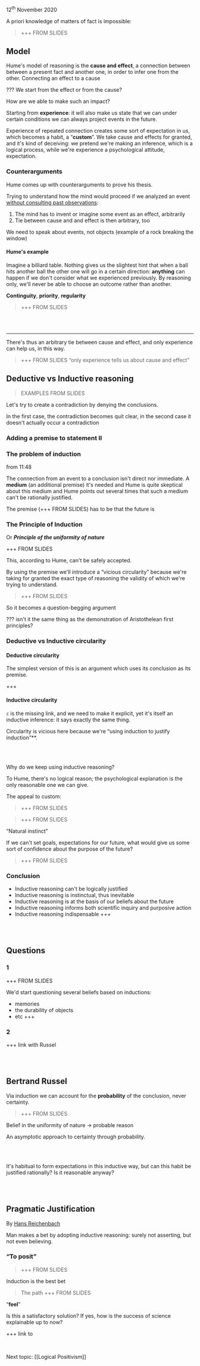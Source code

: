 <p class="date">12<sup>th</sup> November 2020</p>

A priori knowledge of matters of fact is impossible:

> +++ FROM SLIDES

## Model

Hume's model of reasoning is the **cause and effect**, a connection between between a present fact and another one, in order to infer one from the other. Connecting an effect to a cause

??? We start from the effect or from the cause?

How are we able to make such an impact?

Starting from **experience**: it will also make us state that we can under certain conditions we can always project events in the future.

Experience of repeated connection creates some sort of expectation in us, which becomes a habit, a “**custom**”. We take cause and effects for granted, and it's kind of deceiving: we pretend we're making an inference, which is a logical process, while we're experience a psychological attitude, expectation.

### Counterarguments

Hume comes up with counterarguments to prove his thesis.

Trying to understand how the mind would proceed if we analyzed an event <u>without consulting past observations</u>:

1. The mind has to invent or imagine some event as an effect, arbitrarily
2. Tie between cause and and effect is then arbitrary, too

We need to speak about events, not objects (example of a rock breaking the window)

#### Hume's example

Imagine a billiard table. Nothing gives us the slightest hint that when a ball hits another ball the other one will go in a certain direction: **anything** can happen if we don't consider what we experienced previously. By reasoning only, we'll never be able to choose an outcome rather than another.

**Continguity**, **priority**, **regularity**

> +++ FROM SLIDES

<br>
<br>

---

There's thus an arbitrary tie between cause and effect, and only experience can help us, in this way.

> +++ FROM SLIDES “only experience tells us about cause and effect”

## Deductive vs Inductive reasoning

> EXAMPLES FROM SLIDES

Let's try to create a contradiction by denying the conclusions.

In the first case, the contradiction becomes quit clear, in the second case it doesn't actually occur a contradiction

### Adding a premise to statement II
 
### The problem of induction

from 11:48

The connection from an event to a conclusion isn't direct nor immediate. A **medium** (an additional premise) it's needed and Hume is quite skeptical about this medium and Hume points out several times that such a medium can't be rationally justified.

The premise (+++ FROM SLIDES) has to be that the future is 

### The Principle of Induction

Or ***Principle of the uniformity of nature***

+++ FROM SLIDES

This, according to Hume, can't be safely accepted.

By using the premise we'll introduce a “vicious circularity” because we're taking for granted the exact type of reasoning the validity of which we're trying to understand.

> +++ FROM SLIDES

So it becomes a question-begging argument

??? isn't it the same thing as the demonstration of Aristothelean first principles?

### Deductive vs Inductive circularity

#### Deductive circularity

The simplest version of this is an argument which uses its conclusion as its premise.

+++

#### Inductive circularity

`c` is the missing link, and we need to make it explicit, yet it's itself an inductive inference: it says exactly the same thing.

Circularity is vicious here because we're <q cite="">using induction to justify induction</q>**.

<br>
<br>

Why do we keep using inductive reasoning?

To Hume, there's no logical reason; the psychological explanation is the only reasonable one we can give.

The appeal to custom:

> +++ FROM SLIDES

> +++ FROM SLIDES

“Natural instinct”

If we can't set goals, expectations for our future, what would give us some sort of confidence about the purpose of the future?

> +++ FROM SLIDES

### Conclusion

- Inductive reasoning can't be logically justified
- Inductive reasoning is instinctual, thus inevitable
- Inductive reasoning is at the basis of our beliefs about the future
- Inductive reasoning informs both scientific inquiry and purposive action
- Inductive reasoning indispensable +++

<br>
<br>

## Questions

### 1

+++ FROM SLIDES

We'd start questioning several beliefs based on inductions:
- memories
- the durability of objects
- etc +++

### 2


+++ link with Russel

<br>
<br>

## Bertrand Russel

Via induction we can account for the **probability** of the conclusion, never certainty.

> +++ FROM SLIDES

Belief in the uniformity of nature -> probable reason

An asymptotic approach to certainty through probability.

<br>
<br>

It's habitual to form expectations in this inductive way, but can this habit be justified rationally? Is it reasonable anyway?

<br>
<br>

## Pragmatic Justification

By [Hans Reichenbach](+++)

Man makes a bet by adopting inductive reasoning: surely not asserting, but not even believing.

### “To posit”

> +++ FROM SLIDES

Induction is the best bet 

> The path +++ FROM SLIDES

“**feel**”

Is this a satisfactory solution? If yes, how is the success of science explainable up to now?

+++ link to

<br>

Next topic: [[Logical Positivism]]